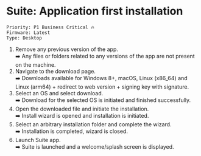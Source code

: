 # Suite: Application first installation

```
Priority: P1 Business Critical 🔥
Firmware: Latest
Type: Desktop
```

1. Remove any previous version of the app.\
  ➡️ Any files or folders related to any versions of the app are not present on the machine.
2. Navigate to the download page.\
  ➡️ Downloads available for Windows 8+, macOS, Linux (x86_64) and Linux (arm64) + redirect to web version + signing key with signature.
3. Select an OS and select download.\
  ➡️ Download for the selected OS is initiated and finished successfully.
4. Open the downloaded file and initiate the installation.\
  ➡️ Install wizard is opened and installation is initiated.
5. Select an arbitrary installation folder and complete the wizard.\
  ➡️ Installation is completed, wizard is closed.
6. Launch Suite app.\
  ➡️  Suite is launched and a welcome/splash screen is displayed.

